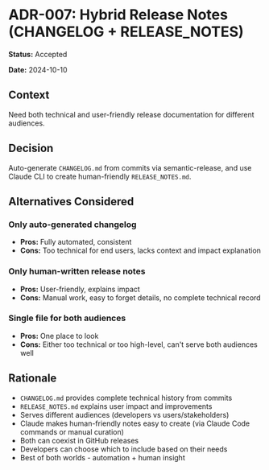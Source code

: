 # ADR-007: Hybrid Release Notes (CHANGELOG + RELEASE_NOTES)

**Status:** Accepted

**Date:** 2024-10-10

## Context

Need both technical and user-friendly release documentation for different audiences.

## Decision

Auto-generate `CHANGELOG.md` from commits via semantic-release, and use Claude CLI to create human-friendly `RELEASE_NOTES.md`.

## Alternatives Considered

### Only auto-generated changelog
- **Pros:** Fully automated, consistent
- **Cons:** Too technical for end users, lacks context and impact explanation

### Only human-written release notes
- **Pros:** User-friendly, explains impact
- **Cons:** Manual work, easy to forget details, no complete technical record

### Single file for both audiences
- **Pros:** One place to look
- **Cons:** Either too technical or too high-level, can't serve both audiences well

## Rationale

- `CHANGELOG.md` provides complete technical history from commits
- `RELEASE_NOTES.md` explains user impact and improvements
- Serves different audiences (developers vs users/stakeholders)
- Claude makes human-friendly notes easy to create (via Claude Code commands or manual curation)
- Both can coexist in GitHub releases
- Developers can choose which to include based on their needs
- Best of both worlds - automation + human insight
